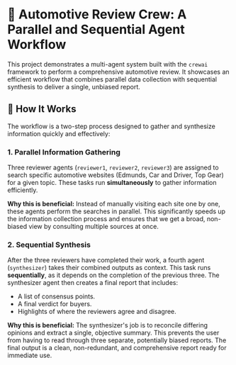 # 🚗 Automotive Review Crew: A Parallel and Sequential Agent Workflow

This project demonstrates a multi-agent system built with the `crewai` framework to perform a comprehensive automotive review. It showcases an efficient workflow that combines parallel data collection with sequential synthesis to deliver a single, unbiased report.

## 🚀 How It Works

The workflow is a two-step process designed to gather and synthesize information quickly and effectively:

### 1. Parallel Information Gathering

Three reviewer agents (`reviewer1`, `reviewer2`, `reviewer3`) are assigned to search specific automotive websites (Edmunds, Car and Driver, Top Gear) for a given topic. These tasks run **simultaneously** to gather information efficiently.

**Why this is beneficial:** Instead of manually visiting each site one by one, these agents perform the searches in parallel. This significantly speeds up the information collection process and ensures that we get a broad, non-biased view by consulting multiple sources at once.

### 2. Sequential Synthesis

After the three reviewers have completed their work, a fourth agent (`synthesizer`) takes their combined outputs as context. This task runs **sequentially**, as it depends on the completion of the previous three. The synthesizer agent then creates a final report that includes:

* A list of consensus points.
* A final verdict for buyers.
* Highlights of where the reviewers agree and disagree.

**Why this is beneficial:** The synthesizer's job is to reconcile differing opinions and extract a single, objective summary. This prevents the user from having to read through three separate, potentially biased reports. The final output is a clean, non-redundant, and comprehensive report ready for immediate use.


